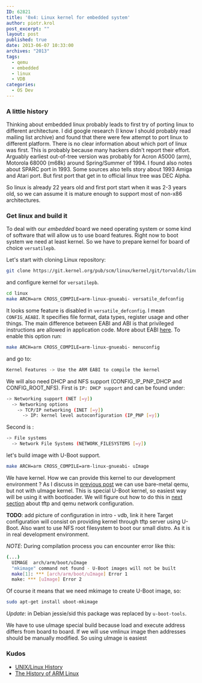 ```yaml
---
ID: 62821
title: '0x4: Linux kernel for embedded system'
author: piotr.krol
post_excerpt: ""
layout: post
published: true
date: 2013-06-07 10:33:00
archives: "2013"
tags:
  - qemu
  - embedded
  - linux
  - VDB
categories:
  - OS Dev
---
```


### A little history

Thinking about embedded linux probably leads to first try of porting linux to
different architecture. I did google research (I know I should probably read
mailing list archive) and found that there were few attempt to port linux to
different platform. There is no clear information about which port of linux was
first. This is probably because many hackers didn't report their effort.
Arguably earliest out-of-tree version was probably for Acron A5000 (arm),
Motorola 68000 (m68k) around Spring/Summer of 1994. I found also notes about
SPARC port in 1993. Some sources also tells story about 1993 Amiga and Atari
port. But first port that get in to official linux tree was DEC
Alpha.

So linux is already 22 years old and first port start when it was 2-3 years old,
so we can assume it is mature enough to support most of non-x86 architectures.

### Get linux and build it

To deal with our _embedded_ board we need operating system or some kind of
software that will allow us to use board features. Right now to boot system we
need at least kernel. So we have to prepare kernel for board of choice
`versatilepb`.

Let's start with cloning Linux repository:

```bash
git clone https://git.kernel.org/pub/scm/linux/kernel/git/torvalds/linux.git
```

and configure kernel for `versatilepb`.

```bash
cd linux
make ARCH=arm CROSS_COMPILE=arm-linux-gnueabi- versatile_defconfig
```

It looks some feature is disabled in `versatile_defconfig`. I mean
`CONFIG_AEABI`. It specifies file format, data types, register usage and other
things. The main difference between EABI and ABI is that privileged instructions
are allowed in application code. More about EABI
[here](http://en.wikipedia.org/wiki/Application_binary_interface#EABI). To
enable this option run:

```bash
make ARCH=arm CROSS_COMPILE=arm-linux-gnueabi- menuconfig
```

and go to:

```bash
Kernel Features -> Use the ARM EABI to compile the kernel
```

We will also need DHCP and NFS support (CONFIG_IP_PNP_DHCP and CONFIG_ROOT_NFS).
First is `IP: DHCP support` and can be found under:

```bash
-> Networking support (NET [=y])
  -> Networking options
    -> TCP/IP networking (INET [=y])
      -> IP: kernel level autoconfiguration (IP_PNP [=y])
```

Second is :

```bash
-> File systems
  -> Network File Systems (NETWORK_FILESYSTEMS [=y])
```

let's build image with U-Boot support.

```bash
make ARCH=arm CROSS_COMPILE=arm-linux-gnueabi- uImage
```

We have kernel. How we can provide this kernel to our development environment ?
As I discuss in [previous post](/2013/06/07/embedded-board-bootloader) we can
use bare-metal qemu, but not with uImage kernel. This is special U-Boot kernel,
so easiest way will be using it with bootloader. We will figure out how to do
this in
[next section](/2013/06/07/qemu-network-configuration-and-tftp-for-virtual-development-board)
about tftp and qemu network configuration.

**TODO**: add picture of configuration in intro - vdb, link it here Target
configuration will consist on providing kernel through tftp server using U-Boot.
Also want to use NFS root filesystem to boot our small distro. As it is in real
development environment.

_NOTE_: During compilation process you can encounter error like this:

```bash
(...)
  UIMAGE  arch/arm/boot/uImage
  "mkimage" command not found - U-Boot images will not be built
  make[1]: *** [arch/arm/boot/uImage] Error 1
  make: *** [uImage] Error 2
```

Of course it means that we need mkimage to create U-Boot image, so:

```bash
sudo apt-get install uboot-mkimage
```

_Update_: in Debian jessie/sid this package was replaced by `u-boot-tools`.

We have to use uImage special build because load and execute address differs
from board to board. If we will use vmlinux image then addresses should be
manually modified. So using uImage is easiest

### Kudos

* [UNIX/Linux History](http://digital-domain.net/lug/unix-linux-history.html)
* [The History of ARM Linux](http://www.arm.linux.org.uk/docs/history.php)
